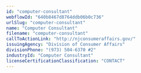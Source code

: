 ```yaml
---
id: "computer-consultant"
webflowId: "640b8467d8764ddb06b0c736"
urlSlug: "computer-consultant"
name: "Computer Consultant"
filename: "computer-consultant"
callToActionLink: "http://njconsumeraffairs.gov/"
issuingAgency: "Division of Consumer Affairs"
divisionPhone: "(973) 504-6370 #2"
industryId: "Computer Consultant"
licenseCertificationClassification: "CONTACT"
---
```

